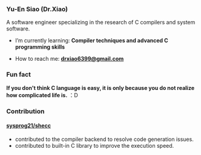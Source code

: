 ### Yu-En Siao (Dr.Xiao)
A software engineer specializing in the research of C compilers and system software.</h3>

- I’m currently learning: **Compiler techniques and advanced C programming skills**

- How to reach me: **drxiao6399@gmail.com**

### Fun fact
**If you don't think C language is easy, it is only because you do not realize how complicated life is.**
：D

### Contribution
#### [sysprog21/shecc](https://github.com/sysprog21/shecc)
* contributed to the compiler backend to resolve code generation issues.
* contributed to built-in C library to improve the execution speed.
